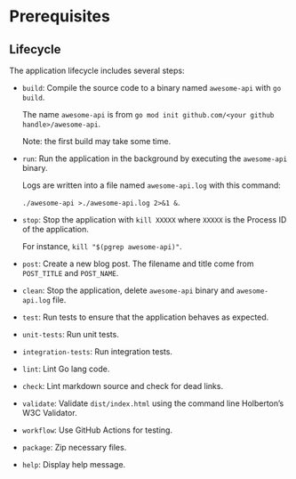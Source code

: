 # Prerequisites

## Lifecycle

The application lifecycle includes several steps:

- `build`: Compile the source code to a binary named `awesome-api` with `go build`.

  The name `awesome-api` is from `go mod init github.com/<your github handle>/awesome-api`.

  Note: the first build may take some time.

- `run`: Run the application in the background by executing the `awesome-api` binary.

  Logs are written into a file named `awesome-api.log` with this command:

  `./awesome-api >./awesome-api.log 2>&1 &`.

- `stop`: Stop the application with `kill XXXXX` where `XXXXX`
  is the Process ID of the application.

  For instance, `kill "$(pgrep awesome-api)"`.

- `post`: Create a new blog post.
  The filename and title come from `POST_TITLE` and `POST_NAME`.

- `clean`: Stop the application, delete `awesome-api` binary
  and `awesome-api.log` file.

- `test`: Run tests to ensure that the application behaves as expected.

- `unit-tests`: Run unit tests.

- `integration-tests`: Run integration tests.

- `lint`: Lint Go lang code.

- `check`: Lint markdown source and check for dead links.

- `validate`: Validate `dist/index.html` using the
  command line Holberton’s W3C Validator.

- `workflow`: Use GitHub Actions for testing.

- `package`: Zip necessary files.

- `help`: Display help message.
